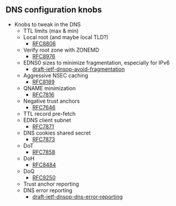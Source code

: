 
## DNS configuration knobs

* Knobs to tweak in the DNS
  - TTL limits (max & min)
  - Local root (and maybe local TLD?)
    - [RFC8806](https://www.rfc-editor.org/rfc/rfc8806.html)
  - Verify root zone with ZONEMD
    - [RFC8976](https://www.rfc-editor.org/rfc/rfc8976.html)
  - EDNS0 sizes to minimize fragmentation, especially for IPv6
      - [draft-ietf-dnsop-avoid-fragmentation](https://datatracker.ietf.org/doc/draft-ietf-dnsop-avoid-fragmentation/)
  - Aggressive NSEC caching
    - [RFC8189](https://www.rfc-editor.org/rfc/rfc8189.html)
  - QNAME minimization
    - [RFC7816](https://www.rfc-editor.org/rfc/rfc7816.html)
  - Negative trust anchors
    - [RFC7646](https://www.rfc-editor.org/rfc/rfc7646.html)
  - TTL record pre-fetch
  - EDNS client subnet
    - [RFC7871](https://www.rfc-editor.org/rfc/rfc7871.html)
  - DNS cookies shared secret
    - [RFC7873](https://www.rfc-editor.org/rfc/rfc7871.html)
  - DoT
    - [RFC7858](https://www.rfc-editor.org/rfc/rfc7858.html)
  - DoH
    - [RFC8484](https://www.rfc-editor.org/rfc/rfc8484.html)
  - DoQ
    - [RFC9250](https://www.rfc-editor.org/rfc/rfc9250.html)
  - Trust anchor reporting
  - DNS error reporting
    - [draft-ietf-dnsop-dns-error-reporting](https://datatracker.ietf.org/doc/draft-ietf-dnsop-dns-error-reporting)

